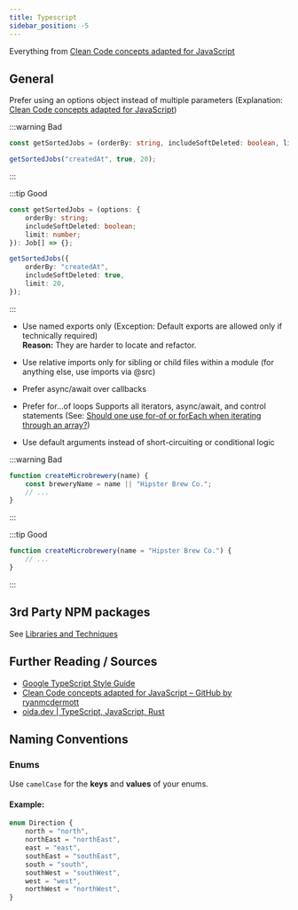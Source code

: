 ```yaml
---
title: Typescript
sidebar_position: -5
---
```


Everything from [Clean Code concepts adapted for JavaScript](https://github.com/ryanmcdermott/clean-code-javascript)

## General

Prefer using an options object instead of multiple parameters
(Explanation: [Clean Code concepts adapted for JavaScript](https://github.com/ryanmcdermott/clean-code-javascript#function-arguments-2-or-fewer-ideally))

:::warning Bad

```ts
const getSortedJobs = (orderBy: string, includeSoftDeleted: boolean, limit: number): Job[] => {};

getSortedJobs("createdAt", true, 20);
```

:::

:::tip Good

```ts
const getSortedJobs = (options: {
    orderBy: string;
    includeSoftDeleted: boolean;
    limit: number;
}): Job[] => {};

getSortedJobs({
    orderBy: "createdAt",
    includeSoftDeleted: true,
    limit: 20,
});
```

:::

- Use named exports only (Exception: Default exports are allowed only if technically required)  
  **Reason:** They are harder to locate and refactor.

- Use relative imports only for sibling or child files within a module (for anything else, use imports via @src)

- Prefer async/await over callbacks

- Prefer for...of loops
  Supports all iterators, async/await, and control statements
  (See: [Should one use for-of or forEach when iterating through an array?](https://stackoverflow.com/questions/50844095/should-one-use-for-of-or-foreach-when-iterating-through-an-array/50844413#50844413))

- Use default arguments instead of short-circuiting or conditional logic

:::warning Bad

```ts
function createMicrobrewery(name) {
    const breweryName = name || "Hipster Brew Co.";
    // ...
}
```

:::

:::tip Good

```ts
function createMicrobrewery(name = "Hipster Brew Co.") {
    // ...
}
```

:::

## 3rd Party NPM packages

See [Libraries and Techniques](./libraries-and-techniques)

## Further Reading / Sources

- [Google TypeScript Style Guide](https://google.github.io/styleguide/tsguide.html)
- [Clean Code concepts adapted for JavaScript – GitHub by ryanmcdermott](https://github.com/ryanmcdermott/clean-code-javascript)
- [oida.dev | TypeScript, JavaScript, Rust](https://fettblog.eu/)

## Naming Conventions

### Enums

Use `camelCase` for the **keys** and **values** of your enums.

#### Example:

```ts
enum Direction {
    north = "north",
    northEast = "northEast",
    east = "east",
    southEast = "southEast",
    south = "south",
    southWest = "southWest",
    west = "west",
    northWest = "northWest",
}
```
